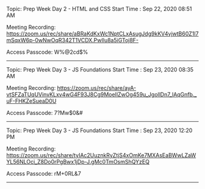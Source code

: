 Topic: Prep Week Day 2 - HTML and CSS
Start Time : Sep 22, 2020 08:51 AM

Meeting Recording:
https://zoom.us/rec/share/aBRaKdKxWc1NptCLxAsugJdg9kKV4vjwtB60Z1l7mSqxW6p-0wNwOqR342T1VCDX.PwIlu8a5iGToj8F-

Access Passcode: W%@2cd$%

---

Topic: Prep Week Day 3 - JS Foundations
Start Time : Sep 23, 2020 08:35 AM

Meeting Recording:
https://zoom.us/rec/share/ayA-vtSFZaTUqUVinvKLxv4wG4F93J8Cg9MoeIlZwOg459u_JgollDn7_lAqGnfb._uF-FHKZeSueaD0U

Access Passcode: 7?Mw$0&#

---

Topic: Prep Week Day 3 - JS Foundations
Start Time : Sep 23, 2020 12:20 PM

Meeting Recording:
https://zoom.us/rec/share/tyIAc2UuznkRyZtjS4xOmKe7MXAsEaBWwLZaWYL56NLOci_Z8Do0rPgBwx1jDp-J.gMc0TmOsmShQYzEQ

Access Passcode: rM+0RL&7

---

